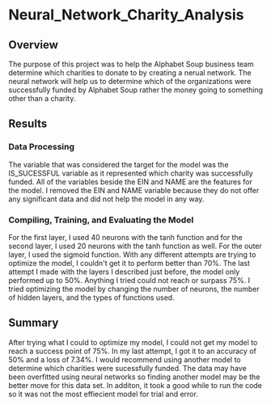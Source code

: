 # Neural_Network_Charity_Analysis

## Overview
The purpose of this project was to help the Alphabet Soup business team determine which charities to donate to by creating a nerual network. The neural network will help us to determine which of the organizations were successfully funded by Alphabet Soup rather the money going to something other than a charity.

## Results
### Data Processing
The variable that was considered the target for the model was the IS_SUCESSFUL variable as it represented which charity was successfully funded. All of the variables beside the EIN and NAME are the features for the model. I removed the EIN and NAME variable because they do not offer any significant data and did not help the model in any way.

### Compiling, Training, and Evaluating the Model
For the first layer, I used 40 neurons with the tanh function and for the second layer, I used 20 neurons with the tanh function as well. For the outer layer, I used the sigmoid function. With any different attempts are trying to optimize the model, I couldn't get it to perform better than 70%. The last attempt I made with the layers I described just before, the model only performed up to 50%. Anything I tried could not reach or surpass 75%. I tried optimizing the model by changing the number of neurons, the number of hidden layers, and the types of functions used.

## Summary 
After trying what I could to optimize my model, I could not get my model to reach a success point of 75%. In my last attempt, I got it to an accuracy of 50% and a loss of 7.34%. I would recommend using another model to determine which charities were sucessfully funded. The data may have been overfitted using neural networks so finding another model may be the better move for this data set. In additon, it took a good while to run the code so it was not the most effiecient model for trial and error.

